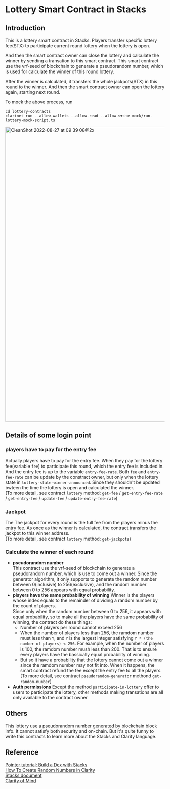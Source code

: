 # Lottery Smart Contract in Stacks

## Introduction
This is a lottery smart contract in Stacks. Players transfer specific lottery fee(STX) to participate current round lottery when the lottery is open.

And then the smart contract owner can close the lottery and calculate the winner by sending a transation to this smart contract. This smart contract use the vrf-seed of blockchain to generate a pseudorandom number, which is used for calculate the winner of this round lottery.

After the winner is calculated, it transfers the whole jackpots(STX) in this round to the winner. And then the smart contract owner can open the lottery again, starting next round.

To mock the above process, run
```shell
cd lottery-contracts
clarinet run --allow-wallets --allow-read --allow-write mock/run-lottery-mock-script.ts
```

<img width="931" alt="CleanShot 2022-08-27 at 09 39 08@2x" src="https://user-images.githubusercontent.com/17610879/187009322-4387609e-4bd4-47a9-97a5-3fc7267fd85c.png">

## Details of some login point
### players have to pay for the entry fee  
Actually players have to pay for the entry fee. When they pay for the lottery fee(variable `fee`) to participate this round, which the entry fee is included in. And the entry fee is up to the variable `entry-fee-rate`. Both `fee` and `entry-fee-rate` can be update by the constract owner, but only when the lottery state in `lottery-state-winner-announced`. Since they shouldn't be updated bwteen the time the lottery is open and calculated the winner.  
(To more detail, see contract `lottery` method: `get-fee` / `get-entry-fee-rate` / `get-entry-fee` / `update-fee` / `update-entry-fee-rate`)

### Jackpot
The The jackpot for every round is the full fee from the players minus the entry fee. As once as the winner is calculated, the contract transfers the jackpot to this winner address.  
(To more detail, see contract `lottery` method: `get-jackpots`)

### Calculate the winner of each round
- **pseudorandom number**  
This contract use the vrf-seed of blockchain to generate a pseudorandom number, which is use to come out a winner. Since the generator algorithm, it only supports to generate the random number between 0(inclusive) to 256(exclusive), and the random number between 0 to 256 appears with equal probability.
- **players have the same probability of winning**
Winner is the players whose index equals to the remainder of dividing a random number by the count of players.  
Since only when the random number between 0 to 256, it appears with equal probability, so to make all the players have the same probability of winning, the contract do these things:    
  - Number of players per round cannot exceed 256  
  - When the number of players less than 256, the ramdom number must less than `Y`, and `Y` is the largest integer satisfying `Y * (the number of players) < 256`. For example, when the number of players is 100, the ramdom number mush less than 200. That is to ensure every players have the bassically equal probability of winning.  
  - But so it have a probability that the lottery cannot come out a winner since the ramdom number may not fit into. When it happens, the smart contract refund the fee except the entry fee to all the players.  
(To more detail, see contract `pseudorandom-generator` methond `get-random-number`)
- **Auth permissions**
  Except the method `participate-in-lottery` offer to users to participate the lottery, other methods making transations are all only available to the contract owner

## Others
This lottery use a pseudorandom number generated by blockchain block info. It cannot satisfy both security and on-chain. But it's quite funny to write this contracts to learn more about the Stacks and Clarity language. 

## Reference
[Pointer tutorial: Build a Dex with Stacks](https://www.pointer.gg/tutorials/build-a-dex-with-stacks/56abb3a4-05c1-4608-b096-f82189e9f759)  
[How To Create Random Numbers in Clarity](https://app.sigle.io/friendsferdinand.id.stx/fAyQTanTRkIDXtqFPpoGO)  
[Stacks document](https://docs.stacks.co/docs/intro)  
[Clarity of Mind](https://book.clarity-lang.org/title-page.html)  
